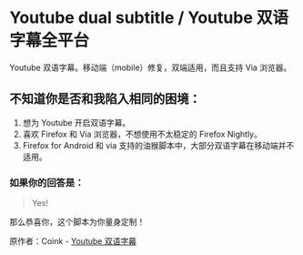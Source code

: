 # Youtube dual subtitle / Youtube 双语字幕全平台

Youtube 双语字幕。移动端（mobile）修复，双端适用，而且支持 Via 浏览器。

## 不知道你是否和我陷入相同的困境：
1. 想为 Youtube 开启双语字幕。
2. 喜欢 Firefox 和 Via 浏览器，不想使用不太稳定的 Firefox Nightly。
3. Firefox for Android 和 via 支持的油猴脚本中，大部分双语字幕在移动端并不适用。

### 如果你的回答是：
> Yes!

那么恭喜你，这个脚本为你量身定制！

原作者：Coink - [Youtube 双语字幕](https://greasyfork.org/zh-CN/scripts/397363-youtube-double-language-subtitle-youtube-%E5%8F%8C%E8%AF%AD%E5%AD%97%E5%B9%95)
